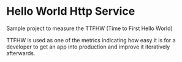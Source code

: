 # Hello World Http Service
Sample project to measure the TTFHW (Time to First Hello World)

TTFHW is used as one of the metrics indicating how easy it is for a developer to get an app into production and improve it iteratively afterwards.